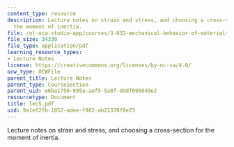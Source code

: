 ```yaml
---
content_type: resource
description: Lecture notes on strain and stress, and choosing a cross-section for
  the moment of inertia.
file: /ol-ocw-studio-app/courses/3-032-mechanical-behavior-of-materials-fall-2007/9a1ef2fb1852adeef982ab21370f6e73_lec5.pdf
file_size: 34330
file_type: application/pdf
learning_resource_types:
- Lecture Notes
license: https://creativecommons.org/licenses/by-nc-sa/4.0/
ocw_type: OCWFile
parent_title: Lecture Notes
parent_type: CourseSection
parent_uid: e6ba1750-995a-aef5-5a8f-dddf695049e2
resourcetype: Document
title: lec5.pdf
uid: 9a1ef2fb-1852-adee-f982-ab21370f6e73
---
```

Lecture notes on strain and stress, and choosing a cross-section for the moment of inertia.